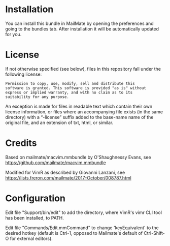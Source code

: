 # Installation

You can install this bundle in MailMate by opening the preferences and going to the bundles tab. After installation it will be automatically updated for you.

# License

If not otherwise specified (see below), files in this repository fall under the following license:

	Permission to copy, use, modify, sell and distribute this
	software is granted. This software is provided "as is" without
	express or implied warranty, and with no claim as to its
	suitability for any purpose.

An exception is made for files in readable text which contain their own license information, or files where an accompanying file exists (in the same directory) with a “-license” suffix added to the base-name name of the original file, and an extension of txt, html, or similar.

# Credits

Based on mailmate/macvim.mmbundle by O'Shaughnessy Evans, see https://github.com/mailmate/macvim.mmbundle

Modified for VimR as described by Giovanni Lanzani, see https://lists.freron.com/mailmate/2017-October/008787.html

# Configuration

Edit file "Support/bin/edit" to add the directory, where VimR's vimr CLI tool has been installed, to PATH.

Edit file "Commands/Edit.mmCommand" to change 'keyEquivalent' to the desired hotkey
(default is Ctrl-1, opposed to Mailmate's default of Ctrl-Shift-O for external editors).
